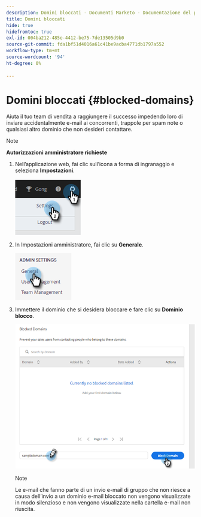 ```yaml
---
description: Domini bloccati - Documenti Marketo - Documentazione del prodotto
title: Domini bloccati
hide: true
hidefromtoc: true
exl-id: 004ba212-485e-4412-be75-7de13505d9b0
source-git-commit: fda1bf51d4016a61c41be9acba4771db1797a552
workflow-type: tm+mt
source-wordcount: '94'
ht-degree: 0%

---
```


# Domini bloccati {#blocked-domains}

Aiuta il tuo team di vendita a raggiungere il successo impedendo loro di inviare accidentalmente e-mail ai concorrenti, trappole per spam note o qualsiasi altro dominio che non desideri contattare.

>[!NOTE]
>
>**Autorizzazioni amministratore richieste**

1. Nell’applicazione web, fai clic sull’icona a forma di ingranaggio e seleziona **Impostazioni**.

   ![](assets/blocked-domains-1.png)

1. In Impostazioni amministratore, fai clic su **Generale**.

   ![](assets/blocked-domains-2.png)

1. Immettere il dominio che si desidera bloccare e fare clic su **Dominio blocco**.

   ![](assets/blocked-domains-3.png)

   >[!NOTE]
   >
   >Le e-mail che fanno parte di un invio e-mail di gruppo che non riesce a causa dell’invio a un dominio e-mail bloccato non vengono visualizzate in modo silenzioso e non vengono visualizzate nella cartella e-mail non riuscita.
